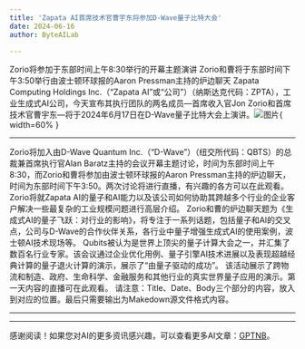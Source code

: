 ```yaml
---
title: 'Zapata AI首席技术官曹宇东将参加D-Wave量子比特大会'
date: 2024-06-16
author: ByteAILab

---
```


Zorio将参加于东部时间上午8:30举行的开幕主题演讲
Zorio和曹将于东部时间下午3:50举行由波士顿环球报的Aaron Pressman主持的炉边聊天
Zapata Computing Holdings Inc.（“Zapata AI”或“公司”）（纳斯达克代码：ZPTA），工业生成式AI公司，今天宣布其执行团队的两名成员—首席收入官Jon Zorio和首席技术官曹宇东—将于2024年6月17日在D-Wave量子比特大会上演讲。![图片](https://ai-techpark.com/wp-content/uploads/2024/06/Zapata-960x540.jpg){ width=60% }

---
Zorio将加入由D-Wave Quantum Inc.（“D-Wave”）（纽交所代码：QBTS）的总裁兼首席执行官Alan Baratz主持的会议开幕主题讨论，时间为东部时间上午8:30，而Zorio和曹将参加由波士顿环球报的Aaron Pressman主持的炉边聊天，时间为东部时间下午3:50。两次讨论将进行直播，有兴趣的各方可以在此观看。
Zorio将就Zapata AI的量子和AI能力以及该公司如何协助其跨越多个行业的企业客户解决一些最复杂的工业规模问题进行高层介绍。 Zorio和曹的炉边聊天题为《生成式AI的量子飞跃：对行业的影响》，将专注于一系列话题，包括量子和AI的交叉点，公司与D-Wave的合作伙伴关系，各行业中量子增强生成式AI的使用案例，波士顿AI技术现场等。
Qubits被认为是世界上顶尖的量子计算大会之一，并汇集了数百名行业专家。该会议通过企业优化用例、量子引擎AI技术进展以及表现超越经典计算的量子退火计算的演示，展示了“由量子驱动的成功”。 该活动展示了跨物流和制造、政府、生命科学、金融服务和其他行业的真实世界量子应用的演示。第一天内容的直播可在此观看。
请注意：Title、Date、Body三个部分的内容，放入到对应的位置。最后只需要输出为Makedown源文件格式内容。

---
---
感谢阅读！如果您对AI的更多资讯感兴趣，可以查看更多AI文章：[GPTNB](https://gptnb.com)。